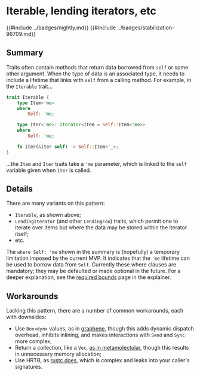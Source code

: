 # Iterable, lending iterators, etc

{{#include ../badges/nightly.md}} {{#include ../badges/stabilization-96709.md}}

## Summary

Traits often contain methods that return data borrowed from `self` or some other argument. When the type of data is an associated type, it needs to include a lifetime that links with `self` from a calling method. For example, in the `Iterable` trait...

```rust
trait Iterable {
    type Item<'me>
    where
        Self: 'me;

    type Iter<'me>: Iterator<Item = Self::Item<'me>>
    where
        Self: 'me;

    fn iter(&iter self) -> Self::Item<'_>;
}
```

...the `Item` and `Iter` traits take a `'me` parameter, which is linked to the `self` variable given when `iter` is called.

## Details

There are many variants on this pattern:

* `Iterable`, as shown above;
* `LendingIterator` (and other `LendingFoo`) traits, which permit one to iterate over items but where the data may be stored within the iterator itself;
* etc.

The `where Self: 'me` shown in the summary is (hopefully) a temporary limitation imposed by the current MVP. It indicates that the `'me` lifetime can be used to borrow data from `Self`. Currently these where clauses are mandatory; they may be defaulted or made optional in the future. For a deeper explanation, see the [required bounds](../explainer/required_bounds.md) page in the explainer.

## Workarounds

Lacking this pattern, there are a number of common workarounds, each with downsides:

* Use `Box<dyn>` values, as in [graphene](https://github.com/Emoun/graphene/issues/7), though this adds dynamic dispatch overhead, inhibits inlining, and makes interactions with `Send` and `Sync` more complex;
* Return a collection, like a `Vec`, [as in metamolectular](https://github.com/metamolecular/gamma/issues/8), though this results in unnecessary memory allocation;
* Use HRTB, as [rustc does](https://doc.rust-lang.org/nightly/nightly-rustc/rustc_data_structures/graph/trait.WithSuccessors.html), which is complex and leaks into your caller's signatures.